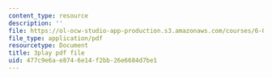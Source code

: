```yaml
---
content_type: resource
description: ''
file: https://ol-ocw-studio-app-production.s3.amazonaws.com/courses/6-02-introduction-to-eecs-ii-digital-communication-systems-fall-2012/477c9e6ae8746e14f2bb26e6684d7be1_HkmAT9eVYSo.pdf
file_type: application/pdf
resourcetype: Document
title: 3play pdf file
uid: 477c9e6a-e874-6e14-f2bb-26e6684d7be1
---
```


